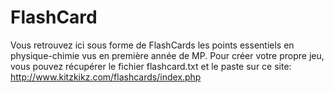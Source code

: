 # FlashCard


Vous retrouvez ici sous forme de FlashCards les points essentiels en physique-chimie vus en première année de MP.
Pour créer votre propre jeu, vous pouvez récupérer le fichier flashcard.txt et le paste sur ce site: http://www.kitzkikz.com/flashcards/index.php



